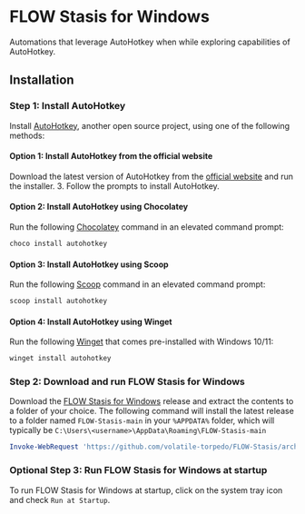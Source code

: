 # FLOW Stasis for Windows
Automations that leverage AutoHotkey when while exploring capabilities of AutoHotkey.

## Installation
### Step 1: Install AutoHotkey
Install [AutoHotkey](https://www.autohotkey.com/), another open source project, using one of the following methods:

#### Option 1: Install AutoHotkey from the official website
Download the latest version of AutoHotkey from the [official website](https://www.autohotkey.com/) and run the installer.
3. Follow the prompts to install AutoHotkey.

#### Option 2: Install AutoHotkey using Chocolatey
Run the following [Chocolatey](https://chocolatey.org/install) command in an elevated command prompt:
```powershell
choco install autohotkey
```

#### Option 3: Install AutoHotkey using Scoop
Run the following [Scoop](https://scoop.sh/) command in an elevated command prompt:
```powershell
scoop install autohotkey
```
#### Option 4: Install AutoHotkey using Winget
Run the following [Winget](https://github.com/microsoft/winget-cli) that comes pre-installed with Windows 10/11:
```powershell
winget install autohotkey
```

### Step 2: Download and run FLOW Stasis for Windows 
Download the [FLOW Stasis for Windows](https://github.com/volatile-torpedo/FLOW-Stasis) release and extract the contents to a folder of your choice. The following command will install the latest release to a folder named `FLOW-Stasis-main` in your `%APPDATA%` folder, which will typically be `C:\Users\<username>\AppData\Roaming\FLOW-Stasis-main`
```powershell
Invoke-WebRequest 'https://github.com/volatile-torpedo/FLOW-Stasis/archive/refs/heads/main.zip' -OutFile .\FLOW-Stasis.zip; Expand-Archive .\FLOW-Stasis.zip -DestinationFolder $env:APPDATA -Force; Remove-Item .\FLOW-Stasis.zip; cd $env:APPDATA\FLOW-Stasis-main; Start-Process .\FLOW-Stasis.ahk
```

### Optional Step 3: Run FLOW Stasis for Windows at startup
To run FLOW Stasis for Windows at startup, click on the system tray icon and check `Run at Startup`.

